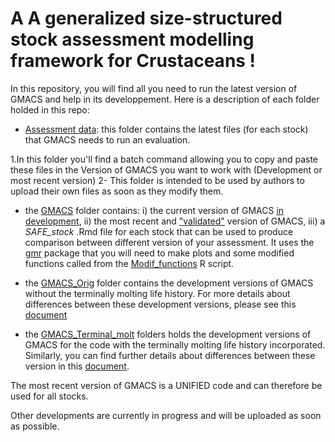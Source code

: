 # A A generalized size-structured stock assessment modelling framework for Crustaceans !

In this repository, you will find all you need to run the latest version of GMACS and help in its developpement. Here is a description of each folder
holded in this repo: 


   * [Assessment data](https://github.com/GMACS-project/GMACS_Assessment_code/tree/main/Assessment_data): this folder contains the latest files 
     (for each stock) that GMACS needs to run an evaluation.

   1.In this folder you'll find a batch command allowing you to copy and paste these files in the Version of GMACS you want to work with (Development or most recent version)
   2- This folder is intended to be used by authors to upload their own files as soon as they modify them.


   * the [GMACS](https://github.com/GMACS-project/GMACS_Assessment_code/tree/main/GMACS) folder contains:
	i) the current version of GMACS [in development](https://github.com/GMACS-project/GMACS_Assessment_code/tree/main/GMACS/Dvpt_Version),
	ii) the most recent and ["validated"](https://github.com/GMACS-project/GMACS_Assessment_code/tree/main/GMACS/Latest_Version) version of GMACS,
	iii) a *SAFE_stock* .Rmd file for each stock that can be used to produce comparison between different version of your assessment. It uses the 
	[gmr](https://github.com/szuwalski/gmr) package that you will need to make plots and some modified functions called from the 
	[Modif_functions](https://github.com/GMACS-project/GMACS_Assessment_code/blob/main/GMACS/Modif_functions.R) R script.


  * the [GMACS_Orig](https://github.com/GMACS-project/GMACS_Assessment_code/tree/main/GMACS_Orig) folder contains the development versions of GMACS without the terminally molting life 
    history. For more details about differences between these development versions, please see this [document](https://github.com/GMACS-project/GMACS_Assessment_code/blob/main/GMACS_Orig/VERSIONS_GMACS_Orig.docx)


  * the [GMACS_Terminal_molt](https://github.com/GMACS-project/GMACS_Assessment_code/tree/main/GMACS_Terminal_molt) folders holds the development versions of GMACS for the code 
    with the terminally molting life history incorporated. Similarly, you can find further details about differences between these version in this [document](https://github.com/GMACS-project/GMACS_Assessment_code/blob/main/GMACS_Terminal_molt/VERSIONS_GMACS_Terminal_molt.docx).


The most recent version of GMACS is a UNIFIED code and can therefore be used for all stocks. 

Other developments are currently in progress and will be uploaded as soon as possible.
